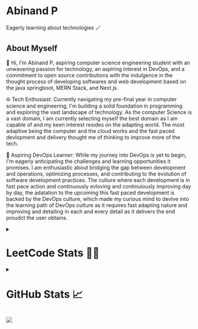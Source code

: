 # Abinand P

Eagerly learning about technologies 🪄

## About Myself 
 <p className="font-medium text-justify  ">
                🌟 Hi, I'm Abinand P, aspiring computer science engineering
                student with an unwavering passion for technology, an aspiring
                interest in DevOps, and a commitment to open source
                contributions with the indulgence in the thought process of
                developing softwares and web development based on the java
                springboot, MERN Stack, and Next.js.
              </p>
  <p className="font-bold ">
                <span className="font-bold text-dark/80">
                  🌐 Tech Enthusiast:
                </span>
                Currently navigating my pre-final year  in computer science and
                engineering, I'm building a solid foundation in programming and
                exploring the vast landscape of technology. As the computer
                Science is a vast domain, I am currently selecting myself the
                best domain as I am capable of and my keen interest resides on
                the adapting world. The most adaptive being the computer and the
                cloud works and the fast paced devlopment and delivery thought
                me of thinking to improve more of the tech.
              </p>
               <p className="font-medium text-justify ">
                <span className="font-bold text-dark/80">
                  🚀 Aspiring DevOps Learner:
                </span>
                While my journey into DevOps is yet to begin, I'm eagerly
                anticipating the challenges and learning opportunities it
                promises. I am enthusiastic about bridging the gap between
                development and operations, optimizing processes, and
                contributing to the evolution of software development practices.
                The culture where each development is in fast pace action and
                continuously evloving and continuiously improving day by day,
                the adatation to the upcoming this fast paced development is
                backed by the DevOps culture, which made my curious mind to
                devlve into the learning path of DevOps culture as it requires
                fast adapting nature and improving and detailing in each and
                every detail as it delivers the end proudct the user obtains.
              </p>
<details>
<summary>
<h1>LeetCode Stats  🧑‍💻</h1></summary>

![LeetCode Stats](https://leetcard.jacoblin.cool/Abinand0911?theme=dark&font=Hanuman&ext=contest)
</details>


<details> <summary><h1>GitHub Stats 📈</h1></summary> 


![abiji-2020's Stats](https://github-readme-stats.vercel.app/api?username=abiji-2020&theme=radical&show_icons=true&hide_border=false&count_private=true) <br/>



## Activity graph 📊
[![Abinand's github activity graph](https://github-readme-activity-graph.vercel.app/graph?username=Abiji-2020)](https://github.com/Abiji-2020/github-readme-activity-graph)




## Using Languages 📜
![abiji-2020's Top Languages](https://github-readme-stats.vercel.app/api/top-langs/?username=abiji-2020&theme=radical&show_icons=true&hide_border=false&layout=compact)

</details>

![](https://komarev.com/ghpvc/?username=Abiji-2020&color=orange)
